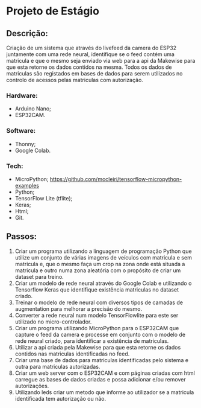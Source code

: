 

# Projeto de Estágio


## Descrição:

Criação de um sistema que através do livefeed da camera do ESP32 juntamente com uma rede neural, identifique se o feed contém uma matricula e que o mesmo seja enviado via web para a api da Makewise para que esta retorne os dados contidos na mesma.
Todos os dados de matriculas são registados em bases de dados para serem utilizados no controlo de acessos pelas matriculas com autorização.


### Hardware:
 - Arduino Nano;
 - ESP32CAM.

### Software:
 - Thonny;
 - Google Colab.

### Tech:
- MicroPython; https://github.com/mocleiri/tensorflow-micropython-examples
- Python;
- TensorFlow Lite (tflite);
- Keras;
- Html;
- Git.

	
## Passos:
 1. Criar um programa utilizando a linguagem de programação Python que utilize um conjunto de várias imagens de veículos com matricula e sem matricula e, que o mesmo faça um crop na zona onde está situada a matricula e outro numa zona aleatória com o propósito de criar um dataset para treino.
 1. Criar um modelo de rede neural através do Google Colab e utilizando o Tensorflow Keras que identifique existência matriculas no dataset criado.
 1. Treinar o modelo de rede neural com diversos tipos de camadas de augmentation para melhorar a precisão do mesmo.
 1. Converter a rede neural num modelo TensorFlowlite para este ser utilizado no micro-controlador.
 1. Criar um programa utilizando MicroPython para o ESP32CAM que capture o feed da camera e processe em conjunto com o modelo de rede neural criado, para identificar a existência de matriculas.
 1. Utilizar a api criada pela Makewise para que esta retorne os dados contidos nas matriculas identificadas no feed.
 1. Criar uma base de dados para matriculas identificadas pelo sistema e outra para matriculas autorizadas.
 1. Criar um web server com o ESP32CAM e com páginas criadas com html carregue as bases de dados criadas e possa adicionar e/ou remover autorizações.
 1. Utilizando leds criar um metodo que informe ao utilizador se a matricula identificada tem autorização ou não.
